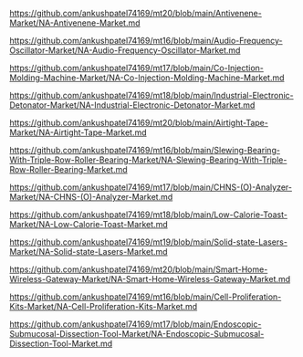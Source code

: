 <p><a href="https://github.com/ankushpatel74169/mt20/blob/main/Antivenene-Market/NA-Antivenene-Market.md">https://github.com/ankushpatel74169/mt20/blob/main/Antivenene-Market/NA-Antivenene-Market.md</a></p><p><a href="https://github.com/ankushpatel74169/mt16/blob/main/Audio-Frequency-Oscillator-Market/NA-Audio-Frequency-Oscillator-Market.md">https://github.com/ankushpatel74169/mt16/blob/main/Audio-Frequency-Oscillator-Market/NA-Audio-Frequency-Oscillator-Market.md</a></p><p><a href="https://github.com/ankushpatel74169/mt17/blob/main/Co-Injection-Molding-Machine-Market/NA-Co-Injection-Molding-Machine-Market.md">https://github.com/ankushpatel74169/mt17/blob/main/Co-Injection-Molding-Machine-Market/NA-Co-Injection-Molding-Machine-Market.md</a></p><p><a href="https://github.com/ankushpatel74169/mt18/blob/main/Industrial-Electronic-Detonator-Market/NA-Industrial-Electronic-Detonator-Market.md">https://github.com/ankushpatel74169/mt18/blob/main/Industrial-Electronic-Detonator-Market/NA-Industrial-Electronic-Detonator-Market.md</a></p><p><a href="https://github.com/ankushpatel74169/mt20/blob/main/Airtight-Tape-Market/NA-Airtight-Tape-Market.md">https://github.com/ankushpatel74169/mt20/blob/main/Airtight-Tape-Market/NA-Airtight-Tape-Market.md</a></p><p><a href="https://github.com/ankushpatel74169/mt16/blob/main/Slewing-Bearing-With-Triple-Row-Roller-Bearing-Market/NA-Slewing-Bearing-With-Triple-Row-Roller-Bearing-Market.md">https://github.com/ankushpatel74169/mt16/blob/main/Slewing-Bearing-With-Triple-Row-Roller-Bearing-Market/NA-Slewing-Bearing-With-Triple-Row-Roller-Bearing-Market.md</a></p><p><a href="https://github.com/ankushpatel74169/mt17/blob/main/CHNS-(O)-Analyzer-Market/NA-CHNS-(O)-Analyzer-Market.md">https://github.com/ankushpatel74169/mt17/blob/main/CHNS-(O)-Analyzer-Market/NA-CHNS-(O)-Analyzer-Market.md</a></p><p><a href="https://github.com/ankushpatel74169/mt18/blob/main/Low-Calorie-Toast-Market/NA-Low-Calorie-Toast-Market.md">https://github.com/ankushpatel74169/mt18/blob/main/Low-Calorie-Toast-Market/NA-Low-Calorie-Toast-Market.md</a></p><p><a href="https://github.com/ankushpatel74169/mt19/blob/main/Solid-state-Lasers-Market/NA-Solid-state-Lasers-Market.md">https://github.com/ankushpatel74169/mt19/blob/main/Solid-state-Lasers-Market/NA-Solid-state-Lasers-Market.md</a></p><p><a href="https://github.com/ankushpatel74169/mt20/blob/main/Smart-Home-Wireless-Gateway-Market/NA-Smart-Home-Wireless-Gateway-Market.md">https://github.com/ankushpatel74169/mt20/blob/main/Smart-Home-Wireless-Gateway-Market/NA-Smart-Home-Wireless-Gateway-Market.md</a></p><p><a href="https://github.com/ankushpatel74169/mt16/blob/main/Cell-Proliferation-Kits-Market/NA-Cell-Proliferation-Kits-Market.md">https://github.com/ankushpatel74169/mt16/blob/main/Cell-Proliferation-Kits-Market/NA-Cell-Proliferation-Kits-Market.md</a></p><p><a href="https://github.com/ankushpatel74169/mt17/blob/main/Endoscopic-Submucosal-Dissection-Tool-Market/NA-Endoscopic-Submucosal-Dissection-Tool-Market.md">https://github.com/ankushpatel74169/mt17/blob/main/Endoscopic-Submucosal-Dissection-Tool-Market/NA-Endoscopic-Submucosal-Dissection-Tool-Market.md</a></p>

